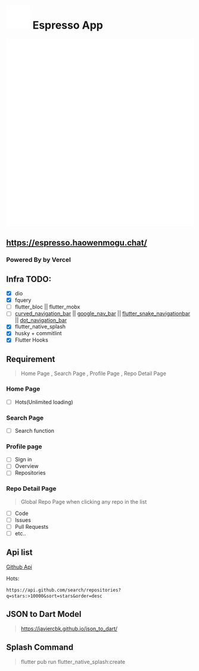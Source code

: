 # ![ico](assets/images/Logo/SVG/Favicon-32x32.svg) Espresso App

![LOGO](assets/images/Logo/SVG/main-logo.svg)

## https://espresso.haowenmogu.chat/

### Powered By by Vercel

## Infra TODO:

- [x] dio
- [x] fquery
- [ ] flutter_bloc || flutter_mobx
- [ ] [curved_navigation_bar](https://github.com/rafalbednarczuk/curved_navigation_bar) || [google_nav_bar](https://pub.dev/packages/google_nav_bar) || [flutter_snake_navigationbar](https://pub.dev/packages/flutter_snake_navigationbar) || [dot_navigation_bar](https://pub.dev/packages/dot_navigation_bar)
- [x] flutter_native_splash
- [x] husky + commitlint
- [x] Flutter Hooks

## Requirement

> Home Page , Search Page , Profile Page , Repo Detail Page

### Home Page

- [ ] Hots(Unlimited loading)

### Search Page

- [ ] Search function

### Profile page

- [ ] Sign in
- [ ] Overview
- [ ] Repositories

### Repo Detail Page

> Global Repo Page when clicking any repo in the list

- [ ] Code
- [ ] Issues
- [ ] Pull Requests
- [ ] etc..

## Api list

[Github Api](https://api.github.com/)

Hots:

```
https://api.github.com/search/repositories?q=stars:>10000&sort=stars&order=desc
```

## JSON to Dart Model

> https://javiercbk.github.io/json_to_dart/

## Splash Command

> flutter pub run flutter_native_splash:create
